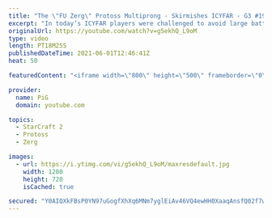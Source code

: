 ```yaml
---
title: "The \"FU Zerg\" Protoss Multiprong - Skirmishes ICYFAR - G3 #197)"
excerpt: "In today’s ICYFAR players were challenged to avoid large battles and win through many small skirmishes! They weren’t allowed to use more than 24 units in any engagement!\r \r THIS WEEKS ICYFAR Challenge: \"Melee Madness\" - You can only use hand-to-hand combat units! For Terran you're allowed to use hellbats,"
originalUrl: https://youtube.com/watch?v=g5ekhQ_L9oM
type: video
length: PT18M25S
publishedDateTime: 2021-06-01T12:46:41Z
heat: 50

featuredContent: "<iframe width=\"800\" height=\"500\" frameborder=\"0\" src=\"https://www.youtube.com/embed/g5ekhQ_L9oM\" allow=\"accelerometer; autoplay; encrypted-media; gyroscope; picture-in-picture\" allowfullscreen></iframe>"

provider:
  name: PiG
  domain: youtube.com

topics:
  - StarCraft 2
  - Protoss
  - Zerg

images:
  - url: https://i.ytimg.com/vi/g5ekhQ_L9oM/maxresdefault.jpg
    width: 1280
    height: 720
    isCached: true

secured: "Y0AIQXkFBsP0YN97uGogfXhXq6MNm7yglEiAv46VQ4ewHH0XaaqAnsfQ02f7wAqIYyGyhZu6PczxBMtB9KxCbo3s6h18lyDQ071gqcGSD4e0Miwg6onjlhnteD2eCXoqjqm9lcaoObE+Cp9CiB53Ltci5VrtEQQWCNN086xUhl/tVbjXIMPrxiobvigchJo/gtK25yX9II+Uf91/s1LE+in71YsMAWrbECR96i0mZXwMzQDLVc6zwKZ7F1eemNjGu2kS3KgdLz4YmP+auzc0tpV4DiKKGNd6Fdy5HxSrpDpZbWhWfKvovYyzWDL2KuRecrNsDctk8HHL3HiKuOTjmrNaL20TofmkpeDNSJF/QzqxDFxDczkdIiGNK86J4G01W8D6sBfKtyy3qyv0p4Wg5rgPO0Svvab3/6jF8OO8of4=;Z2C6mFPYDf/FnDbSgoKG2A=="
---
```


